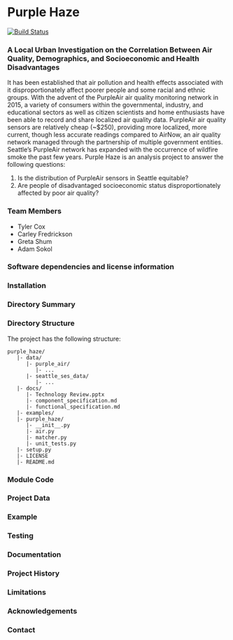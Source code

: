 # Purple Haze

[![Build Status](https://travis-ci.org/adambsokol/purple_haze.svg?branch=main)](https://travis-ci.org/adambsokol/purple_haze)

### A Local Urban Investigation on the Correlation Between Air Quality, Demographics, and Socioeconomic and Health Disadvantages

It has been established that air pollution and health effects associated with it disproportionately affect poorer people and some racial and ethnic groups. With the advent of the PurpleAir air quality monitoring network in 2015, a variety of consumers within the governmental, industry, and educational sectors as well as citizen scientists and home enthusiasts have been able to record and share localized air quality data. PurpleAir air quality sensors are relatively cheap (~$250), providing more localized, more current, though less accurate readings compared to AirNow, an air quality network managed through the partnership of multiple government entities. Seattle’s PurpleAir network has expanded with the occurrence of wildfire smoke the past few years. Purple Haze is an analysis project to answer the following questions: 

1. Is the distribution of PurpleAir sensors in Seattle equitable? 
2. Are people of disadvantaged socioeconomic status disproportionately affected by poor air quality?

### Team Members

* Tyler Cox
* Carley Fredrickson
* Greta Shum
* Adam Sokol

### Software dependencies and license information

### Installation

### Directory Summary

### Directory Structure

The project has the following structure:

```
purple_haze/
   |- data/
      |- purple_air/
         |- ...
      |- seattle_ses_data/
         |- ...
   |- docs/
      |- Technology Review.pptx
      |- component_specification.md
      |- functional_specification.md
   |- examples/
   |- purple_haze/
      |- __init__.py
      |- air.py
      |- matcher.py
      |- unit_tests.py
   |- setup.py
   |- LICENSE
   |- README.md
```

### Module Code

### Project Data

### Example

### Testing

### Documentation

### Project History

###  Limitations

### Acknowledgements

### Contact

